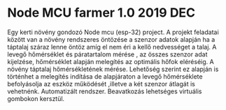 # Node MCU farmer 1.0 2019 DEC
Egy kerti növény gondozó Node mcu (esp-32) project.
A projekt feladatai között van a növény rendszeres öntözése a szenzor adatok alapján ha a táptalaj száraz lenne öntöz amíg el nem éri a kellő nedvességet a talaj. A levegő hőmérséklet és páratartalom mérése , az összes szenzor adat kijelzése, hőmérséklet alapján melegítés az optimális hőfok eléréséig.
A növény táptalaj hőmérsékletének mérése. Lehetőség szerint ez alapján is történhet a melegítés indítása de alapjáraton a levegő hőmérséklete befolyásolja az eszköz működését ,illetve a két szenzor átlagát is vehetnénk. Automatizált rendszer. Beavatkozás lehetséges virtuális gombokon kersztül.

